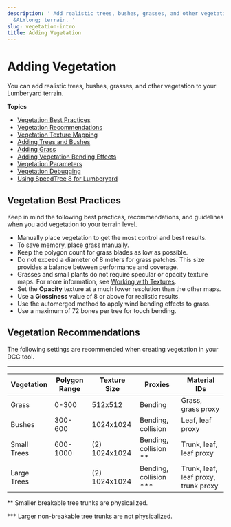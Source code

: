 ```yaml
---
description: ' Add realistic trees, bushes, grasses, and other vegetation to your
  &ALYlong; terrain. '
slug: vegetation-intro
title: Adding Vegetation
---
```

# Adding Vegetation<a name="vegetation-intro"></a>

You can add realistic trees, bushes, grasses, and other vegetation to your Lumberyard terrain\.

**Topics**
+ [Vegetation Best Practices](#vegetation-best-practices)
+ [Vegetation Recommendations](#vegetation-best-recommendations)
+ [Vegetation Texture Mapping](terrain-vegetation-trees.md)
+ [Adding Trees and Bushes](vegetation-trees.md)
+ [Adding Grass](vegetation-grass-intro.md)
+ [Adding Vegetation Bending Effects](vegetation-bending-intro.md)
+ [Vegetation Parameters](vegetation-params-ref.md)
+ [Vegetation Debugging](vegetation-debugging.md)
+ [Using SpeedTree 8 for Lumberyard](vegetation-speedtree-lumberyard-intro.md)

## Vegetation Best Practices<a name="vegetation-best-practices"></a>

Keep in mind the following best practices, recommendations, and guidelines when you add vegetation to your terrain level\.
+ Manually place vegetation to get the most control and best results\.
+ To save memory, place grass manually\.
+ Keep the polygon count for grass blades as low as possible\.
+ Do not exceed a diameter of 8 meters for grass patches\. This size provides a balance between performance and coverage\.
+ Grasses and small plants do not require specular or opacity texture maps\. For more information, see [Working with Textures](mat-texture-intro.md)\.
+ Set the **Opacity** texture at a much lower resolution than the other maps\.
+ Use a **Glossiness** value of 8 or above for realistic results\. 
+ Use the automerged method to apply wind bending effects to grass\.
+ Use a maximum of 72 bones per tree for touch bending\.

## Vegetation Recommendations<a name="vegetation-best-recommendations"></a>

The following settings are recommended when creating vegetation in your DCC tool\.


****  

| Vegetation | Polygon Range | Texture Size | Proxies | Material IDs | 
| --- | --- | --- | --- | --- | 
| Grass | 0\-300 | 512x512 | Bending | Grass, grass proxy | 
| Bushes | 300\-600 | 1024x1024 | Bending, collision | Leaf, leaf proxy | 
| Small Trees | 600\-1000 | \(2\) 1024x1024 | Bending, collision \*\* | Trunk, leaf, leaf proxy | 
| Large Trees |  | \(2\) 1024x1024 | Bending, collision \*\*\* | Trunk, leaf, leaf proxy, trunk proxy | 

\*\* Smaller breakable tree trunks are physicalized\.

\*\*\* Larger non\-breakable tree trunks are not physicalized\.